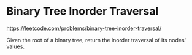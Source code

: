 # Binary Tree Inorder Traversal

https://leetcode.com/problems/binary-tree-inorder-traversal/

Given the root of a binary tree, return the inorder traversal of its nodes' values.
